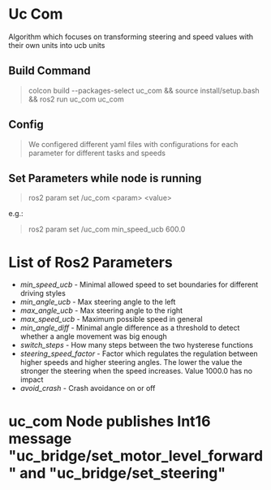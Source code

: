 # Uc Com
Algorithm which focuses on transforming steering and speed values with their own units into ucb units

## Build Command
> colcon build --packages-select uc_com && source install/setup.bash && ros2 run uc_com uc_com

## Config
> We configered different yaml files with configurations for each parameter for different tasks and speeds

## Set Parameters while node is running
> ros2 param set /uc_com \<param\> \<value\>  

e.g.:
> ros2 param set /uc_com min_speed_ucb 600.0 

# List of Ros2 Parameters
- *min_speed_ucb* - Minimal allowed speed to set boundaries for different driving styles
- *min_angle_ucb* - Max steering angle to the left
- *max_angle_ucb* - Max steering angle to the right
- *max_speed_ucb* - Maximum possible speed in general
- *min_angle_diff* - Minimal angle difference as a threshold to detect whether a angle movement was big enough
- *switch_steps* - How many steps between the two hysterese functions
- *steering_speed_factor* - Factor which regulates the regulation between higher speeds and higher steering angles. The lower the value the stronger the steering when the speed increases. Value 1000.0 has no impact
- *avoid_crash* - Crash avoidance on or off

# uc_com Node publishes Int16 message "uc_bridge/set_motor_level_forward" and "uc_bridge/set_steering"
